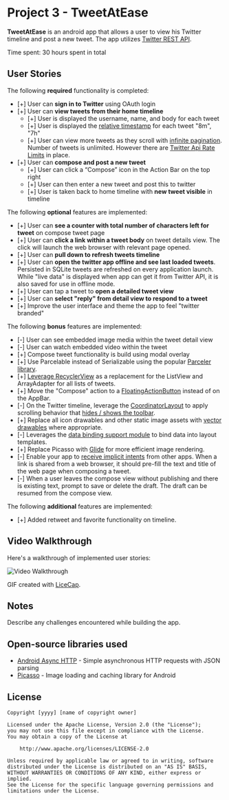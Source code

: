 # Project 3 - TweetAtEase

**TweetAtEase** is an android app that allows a user to view his Twitter timeline and post a new tweet. The app utilizes [Twitter REST API](https://dev.twitter.com/rest/public).

Time spent: 30 hours spent in total

## User Stories

The following **required** functionality is completed:

* [+]	User can **sign in to Twitter** using OAuth login
* [+]	User can **view tweets from their home timeline**
  * [+] User is displayed the username, name, and body for each tweet
  * [+] User is displayed the [relative timestamp](https://gist.github.com/nesquena/f786232f5ef72f6e10a7) for each tweet "8m", "7h"
  * [+] User can view more tweets as they scroll with [infinite pagination](http://guides.codepath.com/android/Endless-Scrolling-with-AdapterViews-and-RecyclerView). Number of tweets is unlimited.
    However there are [Twitter Api Rate Limits](https://dev.twitter.com/rest/public/rate-limiting) in place.
* [+] User can **compose and post a new tweet**
  * [+] User can click a “Compose” icon in the Action Bar on the top right
  * [+] User can then enter a new tweet and post this to twitter
  * [+] User is taken back to home timeline with **new tweet visible** in timeline

The following **optional** features are implemented:

* [+] User can **see a counter with total number of characters left for tweet** on compose tweet page
* [+] User can **click a link within a tweet body** on tweet details view. The click will launch the web browser with relevant page opened.
* [+] User can **pull down to refresh tweets timeline**
* [+] User can **open the twitter app offline and see last loaded tweets**. Persisted in SQLite tweets are refreshed on every application launch. While "live data" is displayed when app can get it from Twitter API, it is also saved for use in offline mode.
* [+] User can tap a tweet to **open a detailed tweet view**
* [+] User can **select "reply" from detail view to respond to a tweet**
* [+] Improve the user interface and theme the app to feel "twitter branded"

The following **bonus** features are implemented:

* [-] User can see embedded image media within the tweet detail view
* [-] User can watch embedded video within the tweet
* [+] Compose tweet functionality is build using modal overlay
* [+] Use Parcelable instead of Serializable using the popular [Parceler library](http://guides.codepath.com/android/Using-Parceler).
* [+] [Leverage RecyclerView](http://guides.codepath.com/android/Using-the-RecyclerView) as a replacement for the ListView and ArrayAdapter for all lists of tweets.
* [+] Move the "Compose" action to a [FloatingActionButton](https://github.com/codepath/android_guides/wiki/Floating-Action-Buttons) instead of on the AppBar.
* [-] On the Twitter timeline, leverage the [CoordinatorLayout](http://guides.codepath.com/android/Handling-Scrolls-with-CoordinatorLayout#responding-to-scroll-events) to apply scrolling behavior that [hides / shows the toolbar](http://guides.codepath.com/android/Using-the-App-ToolBar#reacting-to-scroll).
* [+] Replace all icon drawables and other static image assets with [vector drawables](http://guides.codepath.com/android/Drawables#vector-drawables) where appropriate.
* [-] Leverages the [data binding support module](http://guides.codepath.com/android/Applying-Data-Binding-for-Views) to bind data into layout templates.
* [+] Replace Picasso with [Glide](http://inthecheesefactory.com/blog/get-to-know-glide-recommended-by-google/en) for more efficient image rendering.
* [-] Enable your app to [receive implicit intents](http://guides.codepath.com/android/Using-Intents-to-Create-Flows#receiving-implicit-intents) from other apps.  When a link is shared from a web browser, it should pre-fill the text and title of the web page when composing a tweet.
* [-] When a user leaves the compose view without publishing and there is existing text, prompt to save or delete the draft.  The draft can be resumed from the compose view.

The following **additional** features are implemented:

* [+] Added retweet and favorite functionality on timeline.

## Video Walkthrough

Here's a walkthrough of implemented user stories:

<img src='https://cloud.githubusercontent.com/assets/22045135/19838712/331f8a96-9e92-11e6-9011-22250ff220a2.gif' title='Video Walkthrough' width='' alt='Video Walkthrough' />

GIF created with [LiceCap](http://www.cockos.com/licecap/).

## Notes

Describe any challenges encountered while building the app.

## Open-source libraries used

- [Android Async HTTP](https://github.com/loopj/android-async-http) - Simple asynchronous HTTP requests with JSON parsing
- [Picasso](http://square.github.io/picasso/) - Image loading and caching library for Android

## License

    Copyright [yyyy] [name of copyright owner]

    Licensed under the Apache License, Version 2.0 (the "License");
    you may not use this file except in compliance with the License.
    You may obtain a copy of the License at

        http://www.apache.org/licenses/LICENSE-2.0

    Unless required by applicable law or agreed to in writing, software
    distributed under the License is distributed on an "AS IS" BASIS,
    WITHOUT WARRANTIES OR CONDITIONS OF ANY KIND, either express or implied.
    See the License for the specific language governing permissions and
    limitations under the License.
